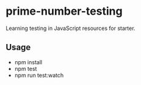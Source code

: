 # prime-number-testing

Learning testing in JavaScript resources for starter.

## Usage

- npm install
- npm test
- npm run test:watch
